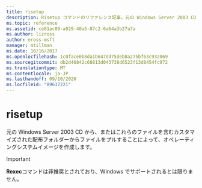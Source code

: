 ```yaml
---
title: risetup
description: Risetup コマンドのリファレンス記事。元の Windows Server 2003 CD から、またはこれらのファイルを含むカスタマイズされた配布フォルダーからファイルをプルすることによって、オペレーティングシステムイメージを作成します。
ms.topic: reference
ms.assetid: ce81ac89-a929-40a5-87c2-6a64a3b27a7a
ms.author: lizross
author: eross-msft
manager: mtillman
ms.date: 10/16/2017
ms.openlocfilehash: 1c0face0b8da1b647dd75deb8a275bf63c932069
ms.sourcegitcommit: db2d46842c68813d043738d6523f13d8454fc972
ms.translationtype: MT
ms.contentlocale: ja-JP
ms.lasthandoff: 09/10/2020
ms.locfileid: "89637221"
---
```

# <a name="risetup"></a>risetup

元の Windows Server 2003 CD から、またはこれらのファイルを含むカスタマイズされた配布フォルダーからファイルをプルすることによって、オペレーティングシステムイメージを作成します。

> [!IMPORTANT]
> **Rexec**コマンドは非推奨とされており、Windows でサポートされるとは限りません。
